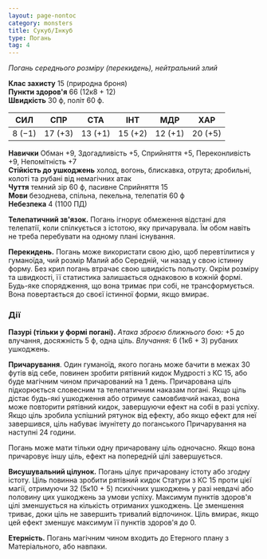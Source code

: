 ```yaml
---
layout: page-nontoc
category: monsters
title: Сукуб/Інкуб
type: Погань
tag: 4
---
```


_Погань середнього розміру (перекидень), нейтральний злий_

**Клас захисту** 15 (природна броня)    
**Пункти здоров'я** 66 (12к8 + 12)    
**Швидкість** 30 ф, політ 60 ф.

| СИЛ    | СПР     | СТА     | ІНТ     | МДР     | ХАР     |
| ------ | ------- | ------- | ------- | ------- | ------- |
| 8 (−1) | 17 (+3) | 13 (+1) | 15 (+2) | 12 (+1) | 20 (+5) |

**Навички** Обман +9, Здогадливість +5, Сприйняття +5, Переконливість +9, Непомітність +7    
**Стійкість до ушкоджень** холод, вогонь, блискавка, отрута; дробильні, колоті та рубані від немагічних атак    
**Чуття** темний зір 60 ф, пасивне Сприйняття 15    
**Мови** безоднева, спільна, пекельна, телепатія 60 ф    
**Небезпека** 4 (1100 ПД)

**Телепатичний зв'язок.** Погань ігнорує обмеження відстані для телепатії, коли спілкується з істотою, яку причарувала. Їм обом навіть не треба перебувати на одному плані існування.    

**Перекидень.** Погань може використати свою дію, щоб перевтілитися у гуманоїда, чий розмір Малий або Середній, чи назад у свою істинну форму. Без крил погань втрачає свою швидкість польоту. Окрім розміру та швидкості, її статистика залишається однаковою в кожній формі. Будь-яке спорядження, що вона тримає при собі, не трансформується. Вона повертається до своєї істинної форми, якщо вмирає.

### Дії
**Пазурі (тільки у формі погані).** _Атака зброєю ближнього бою:_ +5 до влучання, досяжність 5 ф, одна ціль. _Влучання:_ 6 (1к6 + 3) рубаних ушкоджень.    

**Причарування**. Один гуманоїд, якого погань може бачити в межах 30 футів від себе, повинен зробити рятівний кидок Мудрості з КС 15, або буде магічним чином причарований на 1 день. Причарована ціль підкорюється словесним та телепатичним наказам погані. Якщо ціль дістає будь-які ушкодження або отримує самовбивчий наказ, вона може повторити рятівний кидок, завершуючи ефект на собі в разі успіху. Якщо ціль зробила успішний рятунок від ефекту, або якщо ефект для неї завершився, ціль набуває імунітету до поганського Причарування на наступні 24 години.    

Погань може мати тільки одну причаровану ціль одночасно. Якщо вона причаровує іншу ціль, ефект на попередній цілі завершується.    

**Висушувальний цілунок.** Погань цілує причаровану істоту або згодну істоту. Ціль повинна зробити рятівний кидок Статури з КС 15 проти цієї магії, отримуючи 32 (5к10 + 5) психічних ушкоджень у разі невдачі або половину цих ушкоджень за умови успіху. Максимум пунктів здоров'я цілі зменшується на кількість отриманих ушкоджень. Це зменшення триває, доки ціль не завершить тривалий відпочинок. Ціль вмирає, якщо цей ефект зменшує максимум її пунктів здоров'я до 0.    

**Етерність.** Погань магічним чином входить до Етерного плану з Матеріального, або навпаки.
